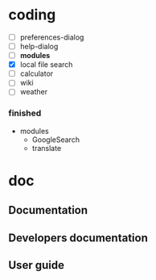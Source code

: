 # coding

* [ ] preferences-dialog
* [ ] help-dialog
* [ ] **modules**
* [x] local file search
* [ ] calculator
* [ ] wiki
* [ ] weather

### finished

* modules
	* GoogleSearch
	* translate

# doc

## Documentation

## Developers documentation

## User guide
